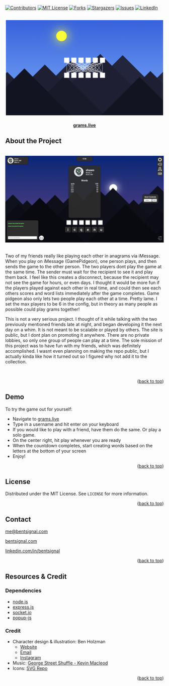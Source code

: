 <a name="readme-top"></a>

<a name="readme-top"></a>

[![Contributors][contributors-shield]][contributors-url]
[![MIT License][license-shield]][license-url]
[![Forks][forks-shield]][forks-url]
[![Stargazers][stars-shield]][stars-url]
[![Issues][issues-shield]][issues-url]
[![LinkedIn][linkedin-shield]][linkedin-url]

<br />
<div align="center">
  <a href="https://www.grams.live">
    <img src="images/home.png" alt="Logo" width="500px">
  </a>

  <h4 align="center" style="margin-bottom:20px;"><a href="https://www.grams.live" target="_blank">grams.live</a></h4>
</div>

<h2>About the Project</h2>

<br />
<div align="center">
    <img src="images/example1.png" width=600px></img>
</div>
<br />

Two of my friends really like playing each other in anagrams via iMessage. When you play on iMessage (GamePidgeon), one person plays, and then sends the game to the other person. The two players dont play the game at the same time. The sender must wait for the recipient to see it and play them back. I feel like this creates a disconnect, because the recipient may not see the game for hours, or even days. I thought it would be more fun if the players played against each other in real time, and could then see each others scores and word lists immediately after the game completes. Game pidgeon also only lets two people play each other at a time. Pretty lame. I set the max players to be 6 in the config, but in theory as many people as possible could play grams together!

This is not a very serious project. I thought of it while talking with the two previously mentioned friends late at night, and began developing it the next day on a whim. It is not meant to be scalable or played by others. The site is public, but I dont plan on promoting it anywhere. There are no private lobbies, so only one group of people can play at a time. The sole mission of this project was to have fun with my friends, which was definitely accomplished. I wasnt even planning on making the repo public, but I actually kinda like how it turned out so I figured why not add it to the collection.

<br />
<p align="right">(<a href="#readme-top">back to top</a>)</p>

## Demo

To try the game out for yourself: 

* Navigate to <a href="https://www.grams.live" target="_blank">grams.live</a>
* Type in a username and hit enter on your keyboard
* If you would like to play with a friend, have them do the same. Or play a solo game.
* On the center right, hit play whenever you are ready
* When the countdown completes, start creating words based on the letters at the bottom of your screen
* Enjoy!

<p align="right">(<a href="#readme-top">back to top</a>)</p>

## License

Distributed under the MIT License. See `LICENSE` for more information.

<p align="right">(<a href="#readme-top">back to top</a>)</p>

## Contact

me@bentsignal.com

[bentsignal.com](https://www.bentsignal.com)

[linkedin.com/in/bentsignal](https://www.linkedin.com/in/bentsignal)

<p align="right">(<a href="#readme-top">back to top</a>)</p>

## Resources & Credit

### Dependencies
* [node.js](https://nodejs.org)
* [express.js](https://expressjs.com/)
* [socket.io](https://socket.io/)
* [popup-js](https://popup.js.org/)


### Credit
* Character design & illustration: Ben Holzman
    - <a href="https://benholzman3.wixsite.com/bennett-holzman" target="_blank">Website</a>
    - <a href="mailto://benholzman@comcast.net" target="_blank">Email</a>
    - <a href="https://www.instagram.com/nett_" target="_blank">Instagram</a>
* Music: <a href="https://www.youtube.com/watch?v=f2XLCNaxnzE" target="_blank">George Street Shuffle - Kevin Macleod</a>
* Icons: <a href="https://www.svgrepo.com/" target="_blank">SVG Repo</a>


<p align="right">(<a href="#readme-top">back to top</a>)</p>


[contributors-shield]: https://img.shields.io/github/contributors/bentsignal/Grams.svg?style=for-the-badge
[contributors-url]: https://github.com/bentsignal/Grams/graphs/contributors
[license-shield]: https://img.shields.io/github/license/othneildrew/Best-README-Template.svg?style=for-the-badge
[license-url]: https://github.com/bentsignal/Grams/LICENSE.txt
[forks-shield]: https://img.shields.io/github/forks/bentsignal/Grams.svg?style=for-the-badge
[forks-url]: https://github.com/bentsignal/Grams/network/members
[stars-shield]: https://img.shields.io/github/stars/bentsignal/Grams.svg?style=for-the-badge
[stars-url]: https://github.com/bentsignal/Grams/stargazers
[issues-shield]: https://img.shields.io/github/issues/bentsignal/Grams.svg?style=for-the-badge
[issues-url]: https://github.com/bentsignal/Grams/issues
[linkedin-shield]: https://img.shields.io/badge/-LinkedIn-black.svg?style=for-the-badge&logo=linkedin&colorB=555
[linkedin-url]: https://linkedin.com/in/bentsignal
